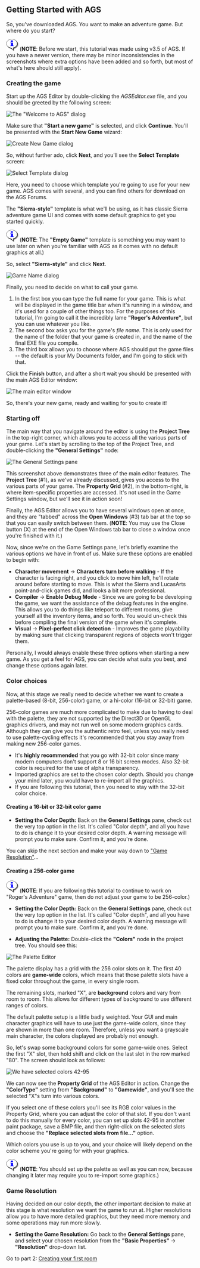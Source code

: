 ## Getting Started with AGS

So, you've downloaded AGS. You want to make an adventure game. But where
do you start?

![Note](images/icon_info.gif) (**NOTE**: Before we start, this tutorial was made using v3.5 of AGS.
If you have a newer version, there may be minor inconsistencies in the
screenshots where extra options have been added and so forth, but most
of what's here should still apply).

### Creating the game

Start up the AGS Editor by double-clicking the *AGSEditor.exe* file, and
you should be greeted by the following screen:

![The "Welcome to AGS" dialog](https://user-images.githubusercontent.com/31778541/79375390-8aa86d00-7f26-11ea-92e9-4ec15aece1f7.png)

Make sure that **"Start a new game"** is selected, and click **Continue**.
You'll be presented with the **Start New Game** wizard:

![Create New Game dialog](https://user-images.githubusercontent.com/31778541/79374810-a2cbbc80-7f25-11ea-9ea4-caed52a86d95.png)

So, without further ado, click **Next**, and you'll see the **Select Template**
screen:

![Select Template dialog](https://user-images.githubusercontent.com/31778541/79375767-2803a100-7f27-11ea-851e-d5e7495b8bdd.png)

Here, you need to choose which template you're going to use for your new
game. AGS comes with several, and you can find others for download on the
AGS Forums.

The **"Sierra-style"** template is what we'll be using, as it has classic Sierra
adventure game UI and comes with some default graphics to get you started
quickly.

![Note](images/icon_info.gif) (**NOTE**: The **"Empty Game"** template is something you may want to use later on
when you're familiar with AGS as it comes with no default graphics at all.)

So, select **"Sierra-style"** and click **Next**.

![Game Name dialog](https://user-images.githubusercontent.com/31778541/79376574-5fbf1880-7f28-11ea-89fc-fc2a2354f0ea.png)

Finally, you need to decide on what to call your game.
1. In the first box you can type the full name for your game. This is what will be displayed in the game title bar when it's running in a window, and it's used for a couple of other things too. For the purposes of this tutorial, I'm going to call it the incredibly lame **"Roger's Adventure"**, but you can use whatever you like.
2. The second box asks you for the game's *file name.* This is only used for
the name of the folder that your game is created in, and the name of the
final EXE file you compile.
3. The third box allows you to choose where AGS should put the game files
-- the default is your My Documents folder, and I'm going to stick with
that.

Click the **Finish** button, and after a short wait you should be
presented with the main AGS Editor window:

![The main editor window](https://user-images.githubusercontent.com/31778541/79377585-e9231a80-7f29-11ea-92dc-9651279e32cb.png)

So, there's your new game, ready and waiting for you to create it!

### Starting off

The main way that you navigate around the editor is using the **Project
Tree** in the top-right corner, which allows you to access all the
various parts of your game. Let's start by scrolling to the top of the
Project Tree, and double-clicking the **"General Settings"** node:

![The General Settings pane](https://user-images.githubusercontent.com/31778541/79378453-5a170200-7f2b-11ea-97de-69775b42030e.png)

This screenshot above demonstrates three of the main editor features. The
**Project Tree** (#1), as we've already discussed, gives you access to the
various parts of your game. The **Property Grid** (#2), in the bottom-right,
is where item-specific properties are accessed. It's not used in the
Game Settings window, but we'll see it in action soon!

Finally, the AGS Editor allows you to have several windows open at once,
and they are "tabbed" across the **Open Windows** (#3) tab bar at the top so that
you can easily switch between them. (**NOTE**: You may use the Close button (X) at the end of the Open Windows tab bar to close a window once you're finished with it.)

Now, since we're on the Game Settings pane, let's briefly examine the various
options we have in front of us. Make sure these options are enabled to
begin with:

-   **Character movement** -> **Characters turn before walking** - If the character is facing
    right, and you click to move him left, he'll rotate around before
    starting to move. This is what the Sierra and LucasArts
    point-and-click games did, and looks a bit more professional.
-   **Compiler** -> **Enable Debug Mode** - Since we are going to be developing the
    game, we want the assistance of the debug features in the engine.
    This allows you to do things like teleport to different rooms, give
    yourself all the inventory items, and so forth. You would un-check
    this before compiling the final version of the game when
    it's complete.
-   **Visual** -> **Pixel-perfect click detection** - Improves the game playability by
    making sure that clicking transparent regions of objects won't
    trigger them.

Personally, I would always enable these three options when starting a new
game. As you get a feel for AGS, you can decide what suits you best, and
change these options again later.

### Color choices

Now, at this stage we really need to decide whether we want to create a
palette-based (8-bit, 256-color) game, or a hi-color (16-bit or 32-bit)
game.

256-color games are much more complicated to make due to having to deal
with the palette, they are not supported by the Direct3D or OpenGL graphics
drivers, and may not run well on some modern graphics cards. Although they
can give you the authentic retro feel, unless you really need to use
palette-cycling effects it's recommended that you stay away from making
new 256-color games.

- It's **highly recommended** that you go with 32-bit color since many modern
computers don't support 8 or 16 bit screen modes. Also 32-bit color is required
for the use of alpha transparency.
- Imported graphics are set to the chosen color depth. Should you change your mind
later, you would have to re-import all the graphics.
- If you are following this tutorial, then you need to stay with the 32-bit color choice.

#### Creating a 16-bit or 32-bit color game

- **Setting the Color Depth:** Back on the **General Settings** pane, check out the very top option in the
list. It's called "Color depth", and all you have to do is change it to
your desired color depth. A warning message will prompt you to make
sure. Confirm it, and you're done.

You can skip the next section and make your way down to ["Game Resolution"](acintro1#game-resolution)...

#### Creating a 256-color game

![Note](images/icon_info.gif) (**NOTE**: If you are following this tutorial to continue to work on "Roger's Adventure" game, then do not adjust your game to be 256-color.)

- **Setting the Color Depth:** Back on the **General Settings** pane, check out the very top option in the
list. It's called "Color depth", and all you have to do is change it to
your desired color depth. A warning message will prompt you to make
sure. Confirm it, and you're done.

- **Adjusting the Palette:** Double-click the **"Colors"** node in the project tree. You should see
this:

![The Palette Editor](https://user-images.githubusercontent.com/31778541/79381305-c8f65a00-7f2f-11ea-835e-c7648362e414.png)

The palette display has a grid with the 256 color slots on it. The
first 40 colors are **game-wide** colors, which means that those
palette slots have a fixed color throughout the game, in every single
room.

The remaining slots, marked "X", are **background** colors and vary
from room to room. This allows for different types of background to use
different ranges of colors.

The default palette setup is a little badly weighted. Your GUI and main
character graphics will have to use just the game-wide colors, since
they are shown in more than one room. Therefore, unless you want a
grayscale main character, the colors displayed are probably not enough.

So, let's swap some background colors for some game-wide ones. Select
the first "X" slot, then hold shift and click on the last slot in the
row marked "80". The screen should look as follows:

![We have selected colors 42-95](https://user-images.githubusercontent.com/31778541/79381973-c8aa8e80-7f30-11ea-8a96-d700f188b6e0.png)

We can now see the **Property Grid** of the AGS Editor in action. Change the **"ColorType"**
setting from **"Background"** to **"Gamewide"**, and you'll see the selected
"X"s turn into various colors.

If you select one of these colors you'll see its RGB color values in
the Property Grid, where you can adjust the color of that slot. If you
don't want to do this manually for every color, you can set up slots
42-95 in another paint package, save a BMP file, and then right-click on
the selected slots and choose the **"Replace selected slots from file..."**
option.

Which colors you use is up to you, and your choice will likely depend
on the color scheme you're going for with your graphics.

![Note](images/icon_info.gif) (**NOTE**: You should set up the palette as well as you can now, because changing
it later may require you to re-import some graphics.)

### Game Resolution

Having decided on our color depth, the other important decision to make
at this stage is what resolution we want the game to run at. Higher
resolutions allow you to have more detailed graphics, but they need more
memory and some operations may run more slowly.

- **Setting the Game Resolution:** Go back to the **General Settings** pane, and select your chosen resolution
from the **"Basic Properties"** -> **"Resolution"** drop-down list.

Go to part 2: [Creating your first room](acintro2)
